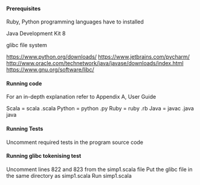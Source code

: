 
#### Prerequisites ####

Ruby, Python programming languages have to installed

Java Development Kit 8

glibc file system

https://www.python.org/downloads/
https://www.jetbrains.com/pycharm/
http://www.oracle.com/technetwork/java/javase/downloads/index.html
https://www.gnu.org/software/libc/



#### Running code ####

For an in-depth explanation refer to Appendix A, User Guide 

Scala = scala <File Name>.scala
Python = python <File Name>.py
Ruby = ruby <File Name>.rb
Java = javac <File Name>.java
       java <File Name>



#### Running Tests ####

Uncomment required tests in the program source code 



#### Running glibc tokenising test ####

Uncomment lines 822 and 823 from the simp1.scala file
Put the glibc file in the same directory as simp1.scala
Run simp1.scala